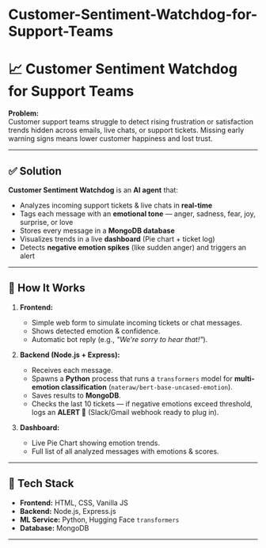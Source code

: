 # Customer-Sentiment-Watchdog-for-Support-Teams

# 📈 Customer Sentiment Watchdog for Support Teams

**Problem:**  
Customer support teams struggle to detect rising frustration or satisfaction trends hidden across emails, live chats, or support tickets. Missing early warning signs means lower customer happiness and lost trust.

---

## ✅ Solution

**Customer Sentiment Watchdog** is an **AI agent** that:
- Analyzes incoming support tickets & live chats in **real-time**
- Tags each message with an **emotional tone** — anger, sadness, fear, joy, surprise, or love
- Stores every message in a **MongoDB database**
- Visualizes trends in a live **dashboard** (Pie chart + ticket log)
- Detects **negative emotion spikes** (like sudden anger) and triggers an alert

---

## 🚀 How It Works

1. **Frontend:**  
   - Simple web form to simulate incoming tickets or chat messages.
   - Shows detected emotion & confidence.
   - Automatic bot reply (e.g., _"We're sorry to hear that!"_).

2. **Backend (Node.js + Express):**  
   - Receives each message.
   - Spawns a **Python** process that runs a `transformers` model for **multi-emotion classification** (`nateraw/bert-base-uncased-emotion`).
   - Saves results to **MongoDB**.
   - Checks the last 10 tickets — if negative emotions exceed threshold, logs an **ALERT 🚨** (Slack/Gmail webhook ready to plug in).

3. **Dashboard:**  
   - Live Pie Chart showing emotion trends.
   - Full list of all analyzed messages with emotions & scores.

---

## 🧩 Tech Stack

- **Frontend:** HTML, CSS, Vanilla JS
- **Backend:** Node.js, Express.js
- **ML Service:** Python, Hugging Face `transformers`
- **Database:** MongoDB

---

